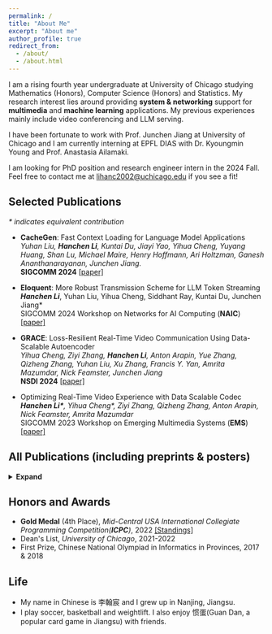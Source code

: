 ```yaml
---
permalink: /
title: "About Me"
excerpt: "About me"
author_profile: true
redirect_from: 
  - /about/
  - /about.html
---
```


I am a rising fourth year undergraduate at University of Chicago studying Mathematics (Honors), Computer Science (Honors) and Statistics. My research interest lies around providing **system & networking** support for **multimedia** and **machine learning** applications. My previous experiences mainly include video conferencing and LLM serving. <br />

I have been fortunate to work with Prof. Junchen Jiang at University of Chicago and I am currently interning at EPFL DIAS with Dr. Kyoungmin Young and Prof. Anastasia Ailamaki.

I am looking for PhD position and research engineer intern in the 2024 Fall. Feel free to contact me at lihanc2002@uchicago.edu if you see a fit!


## Selected Publications
_* indicates equivalent contribution_
- **CacheGen**: Fast Context Loading for Language Model Applications <br />
  *Yuhan Liu, **Hanchen Li**, Kuntai Du, Jiayi Yao, Yihua Cheng, Yuyang Huang, Shan Lu, Michael Maire, Henry Hoffmann, Ari Holtzman, Ganesh Ananthanarayanan, Junchen Jiang.*<br />
  **SIGCOMM 2024**  [[paper]](https://arxiv.org/abs/2310.07240)

- **Eloquent**:  More Robust Transmission Scheme for LLM Token Streaming <br />
  ***Hanchen Li***, Yuhan Liu, Yihua Cheng, Siddhant Ray, Kuntai Du, Junchen Jiang* <br />
  SIGCOMM 2024 Workshop on Networks for AI Computing (**NAIC**) [[paper]](https://arxiv.org/abs/2401.12961)
  
- **GRACE**: Loss-Resilient Real-Time Video Communication Using Data-Scalable Autoencoder <br />
  *Yihua Cheng, Ziyi Zhang, **Hanchen Li**, Anton Arapin, Yue Zhang, Qizheng Zhang, Yuhan Liu, Xu Zhang, Francis Y. Yan, Amrita Mazumdar, Nick Feamster, Junchen Jiang* <br />
  **NSDI 2024** [[paper]](https://www.usenix.org/conference/nsdi24/presentation/cheng)

- Optimizing Real-Time Video Experience with Data Scalable Codec <br />
  ***Hanchen Li\***, Yihua Cheng\*, Ziyi Zhang, Qizheng Zhang, Anton Arapin, Nick Feamster, Amrita Mazumdar* <br />
  SIGCOMM 2023 Workshop on Emerging Multimedia Systems (**EMS**) [[paper]](https://dl.acm.org/doi/10.1145/3609395.3611108)
  
## All Publications (including preprints & posters)
<details>
<summary> <b>Expand</b> </summary>

- CacheBlend: Fast Large Languge Model Serving for RAG with Cached Knowledge Fusion <br />
 *Jiayi Yao, Hanchen Li, Yuhan Liu, Siddhant Ray, Yihua Cheng, Qizheng Zhang, Kuntai Du, Shan Lu, Junchen Jiang* <br />
 Preprint [[paper]](https://arxiv.org/abs/2405.16444)


- **CacheGen**: Fast Context Loading for Language Model Applications <br />
  *Yuhan Liu, **Hanchen Li**, Kuntai Du, Jiayi Yao, Yihua Cheng, Yuyang Huang, Shan Lu, Michael Maire, Henry Hoffmann, Ari Holtzman, Ganesh Ananthanarayanan, Junchen Jiang.*<br />
  **SIGCOMM 2024**  [[paper]](https://arxiv.org/abs/2310.07240)

- **Eloquent**:  More Robust Transmission Scheme for LLM Token Streaming <br />
  ***Hanchen Li**, Yuhan Liu, Yihua Cheng, Siddhant Ray, Kuntai Du, Junchen Jiang* <br />
  SIGCOMM 2024 Workshop on Networks for AI Computing (**NAIC**) [[paper]](https://arxiv.org/abs/2401.12961)

- **GRACE**: Loss-Resilient Real-Time Video Communication Using Data-Scalable Autoencoder <br />
  *Yihua Cheng, Ziyi Zhang, **Hanchen Li**, Anton Arapin, Yue Zhang, Qizheng Zhang, Yuhan Liu, Xu Zhang, Francis Y. Yan, Amrita Mazumdar, Nick Feamster, Junchen Jiang* <br />
  **NSDI 2024** [[paper]](https://www.usenix.org/conference/nsdi24/presentation/cheng)

- Towards More Economical Context-Augmented LLM Generation by Reusing Stored KV Cache <br />
  *Hanchen Li, Yuhan Liu, Yihua Cheng, Kuntai Du, and Junchen Jiang* <br />
  NSDI 2024 Poster

- Optimizing Real-Time Video Experience with Data Scalable Codec <br />
  ***Hanchen Li\***, Yihua Cheng\*, Ziyi Zhang, Qizheng Zhang, Anton Arapin, Nick Feamster, Amrita Mazumdar* <br />
  SIGCOMM 2023 Workshop on Emerging Multimedia Systems (**EMS**) [[paper]](https://dl.acm.org/doi/10.1145/3609395.3611108)

- **VidPlat**: A Tool for Fast Crowdsourcing of Quality-of-Experience Measurements <br />
  *Xu Zhang, **Hanchen Li**, Paul Schmitt, Marshini Chetty, Nick Feamster, Junchen Jiang*<br />
  Preprint [[paper]](https://arxiv.org/abs/2311.06698)

- Properties and Applications of Graph Laplacians <br />
  ***Hanchen Li*** <br />
  UChicago Math REU 2022 [[paper]](http://math.uchicago.edu/~may/REU2022/REUPapers/Li,Hanchen.pdf) <br />

</details>

## Honors and Awards
* **Gold Medal** (4th Place), *Mid-Central USA International Collegiate Programming Competition(**ICPC**)*, 2022
  [[Standings]](https://mcpc22.kattis.com/contests/mcpc22/standings)
* Dean's List, *University of Chicago*, 2021-2022
* First Prize, Chinese National Olympiad in Informatics in Provinces, 2017 & 2018

## Life
* My name in Chinese is 李翰宸 and I grew up in Nanjing, Jiangsu.
* I play soccer, basketball and weightlift. I also enjoy 惯蛋(Guan Dan, a popular card game in Jiangsu) with friends.
